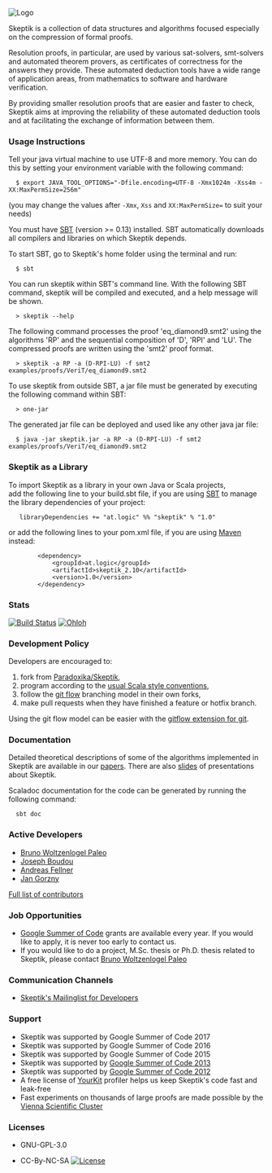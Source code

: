 
![Logo](https://raw.github.com/Paradoxika/Skeptik/develop/res/logo150.png)

Skeptik is a collection of data structures and algorithms focused especially on the compression of formal proofs. 

Resolution proofs, in particular, are used by various sat-solvers, smt-solvers and automated theorem provers, as certificates of correctness for the answers they provide. These automated deduction tools have a wide range of application areas, from mathematics to software and hardware verification.

By providing smaller resolution proofs that are easier and faster to check, Skeptik aims at improving the reliability of these automated deduction tools and at facilitating the exchange of information between them.


### Usage Instructions

Tell your java virtual machine to use UTF-8 and more memory. You can do this by setting your environment variable with the following command:

```
  $ export JAVA_TOOL_OPTIONS="-Dfile.encoding=UTF-8 -Xmx1024m -Xss4m -XX:MaxPermSize=256m"
```

(you may change the values after ```-Xmx```, ```Xss``` and ```XX:MaxPermSize=``` to suit your needs)

You must have [SBT](http://www.scala-sbt.org/release/docs/Getting-Started/Setup.html) (version >= 0.13) installed. SBT automatically downloads all compilers and libraries on which  Skeptik depends.

To start SBT, go to Skeptik's home folder using the terminal and run:

```
  $ sbt
```

You can run skeptik within SBT's command line. With the following SBT command, skeptik will be compiled and executed, and a help message will be shown.

```  
  > skeptik --help
```

The following command processes the proof 'eq_diamond9.smt2' using the algorithms 'RP' and the sequential composition of 'D', 'RPI' and 'LU'. The compressed proofs are written using the 'smt2' proof format.
  

```
  > skeptik -a RP -a (D-RPI-LU) -f smt2 examples/proofs/VeriT/eq_diamond9.smt2
```

To use skeptik from outside SBT, a jar file must be generated by executing the following command within SBT:

```
  > one-jar
```

The generated jar file can be deployed and used like any other java jar file:

```
  $ java -jar skeptik.jar -a RP -a (D-RPI-LU) -f smt2 examples/proofs/VeriT/eq_diamond9.smt2
```


### Skeptik as a Library

To import Skeptik as a library in your own Java or Scala projects,  
add the following line to your build.sbt file, if you are using [SBT](https://github.com/harrah/xsbt/wiki/Getting-Started-Setup) to manage the library dependencies of your project:

```
   libraryDependencies += "at.logic" %% "skeptik" % "1.0"
```

or add the following lines to your pom.xml file, if you are using [Maven](http://maven.apache.org/) instead:

```
        <dependency>
            <groupId>at.logic</groupId>
            <artifactId>skeptik_2.10</artifactId>
            <version>1.0</version>
        </dependency>
```



### Stats

[![Build Status](https://buildhive.cloudbees.com/job/Paradoxika/job/Skeptik/badge/icon)](https://buildhive.cloudbees.com/job/Paradoxika/job/Skeptik/)
[![Ohloh](https://www.ohloh.net/p/Skeptik/widgets/project_thin_badge.gif)](https://www.ohloh.net/p/Skeptik)




### Development Policy

Developers are encouraged to:
 
 1. fork from [Paradoxika/Skeptik](https://github.com/Paradoxika/Skeptik), 
 2. program according to the [usual Scala style conventions](http://docs.scala-lang.org/style/),
 3. follow the [git flow](http://nvie.com/posts/a-successful-git-branching-model/) branching model in their own forks, 
 4. make pull requests when they have finished a feature or hotfix branch.

Using the git flow model can be easier with the [gitflow extension for git](https://github.com/nvie/gitflow).



### Documentation

Detailed theoretical descriptions of some of the algorithms implemented in Skeptik are available in our [papers](https://github.com/Paradoxika/Papers). There are also [slides](https://github.com/Paradoxika/Talks) of presentations about Skeptik.

Scaladoc documentation for the code can be generated by running the following command:

```
  sbt doc
```



### Active Developers

 * [Bruno Woltzenlogel Paleo](https://github.com/Ceilican/Skeptik)
 * [Joseph Boudou](https://github.com/Jogo27/ResK-GSoC)
 * [Andreas Fellner](https://github.com/AFellner/Skeptik)
 * [Jan Gorzny](https://github.com/jgorzny/Skeptik)

[Full list of contributors](https://www.ohloh.net/p/Skeptik/contributors?query=&sort=commits)



### Job Opportunities

 * [Google Summer of Code](https://github.com/Paradoxika/Skeptik/wiki/GSoC-Instructions) grants are available every year. If you would like to apply, it is never too early to contact us. 
 * If you would like to do a project, M.Sc. thesis or Ph.D. thesis related to Skeptik, please contact [Bruno Woltzenlogel Paleo](http://www.logic.at/people/bruno)


### Communication Channels

 * [Skeptik's Mailinglist for Developers](https://groups.google.com/forum/?fromgroups#!forum/skeptik-dev)


### Support

 * Skeptik was supported by Google Summer of Code 2017
 * Skeptik was supported by Google Summer of Code 2016 
 * Skeptik was supported by Google Summer of Code 2015
 * Skeptik was supported by [Google Summer of Code 2013](http://www.google-melange.com/gsoc/project/google/gsoc2013/afellner/28001)
 * Skeptik was supported by [Google Summer of Code 2012](http://www.google-melange.com/gsoc/project/google/gsoc2012/josephboudou/17001)
 * A free license of [YourKit](http://www.yourkit.com/) profiler helps us keep Skeptik's code fast and leak-free
 * Fast experiments on thousands of large proofs are made possible by the [Vienna Scientific Cluster](http://vsc.ac.at/)

### Licenses
 
* GNU-GPL-3.0

* CC-By-NC-SA [![License](http://i.creativecommons.org/l/by-nc-sa/3.0/88x31.png)](http://creativecommons.org/licenses/by-nc-sa/3.0/deed.en_US)

 

